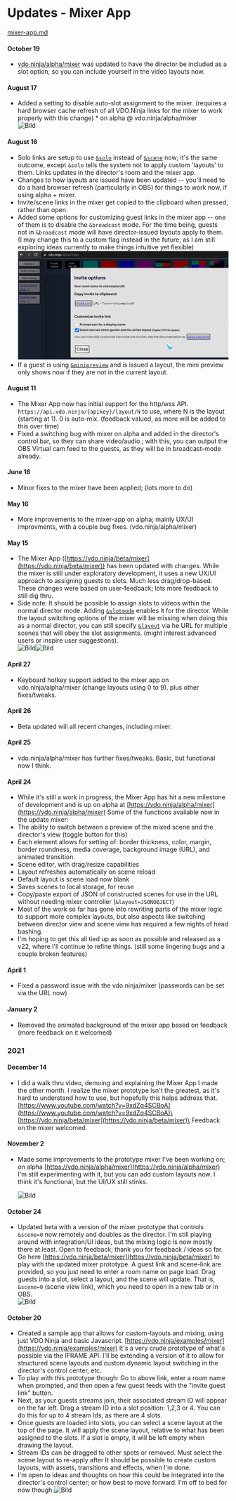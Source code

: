 # Updates - Mixer App

[mixer-app.md](../steves-helper-apps/mixer-app.md "mention")

#### October 19

* [vdo.ninja/alpha/mixer](https://vdo.ninja/alpha/mixer) was updated to have the director be included as a slot option, so you can include yourself in the video layouts now.

#### August 17

* Added a setting to disable auto-slot assignment to the mixer. (requires a hard browser cache refresh of all VDO.Ninja links for the mixer to work properly with this change) \* on alpha @ vdo.ninja/alpha/mixer\
  ![Bild](https://media.discordapp.net/attachments/701232125831151697/1009255568386568283/unknown.png?width=373\&height=300)

#### August 16

* Solo links are setup to use [`&solo`](../advanced-settings/upcoming-parameters/and-solo.md) instead of [`&scene`](../advanced-settings/view-parameters/scene.md) now; it's the same outcome, except `&solo` tells the system not to apply custom 'layouts' to them. Links updates in the director's room and the mixer app.
* Changes to how layouts are issued have been updated -- you'll need to do a hard browser refresh (particularly in OBS) for things to work now, if using alpha + mixer.
* Invite/scene links in the mixer get copied to the clipboard when pressed, rather than open.
* Added some options for customizing guest links in the mixer app -- one of them is to disable the `&broadcast` mode. For the time being, guests not in `&broadcast` mode will have director-issued layouts apply to them. (I may change this to a custom flag instead in the future, as I am still exploring ideas currently to make things intuitive yet flexible)\
  ![](<../.gitbook/assets/image (2) (4) (1).png>)
* If a guest is using [`&minipreview`](../source-settings/and-minipreview.md) and is issued a layout, the mini preview only shows now if they are not in the current layout.

#### August 11

* The Mixer App now has initial support for the http/wss API. `https://api.vdo.ninja/{apikey}/layout/N` to use, where N is the layout (starting at 1). 0 is auto-mix. (feedback valued, as more will be added to this over time)
* Fixed a switching bug with mixer on alpha and added in the director's control bar, so they can share video/audio.; with this, you can output the OBS Virtual cam feed to the guests, as they will be in broadcast-mode already.

#### June 16

* Minor fixes to the mixer have been applied; (lots more to do)

#### May 16

* More improvements to the mixer-app on alpha; mainly UX/UI improvments, with a couple bug fixes. (vdo.ninja/alpha/mixer)

#### May 15

* The Mixer App ([https://vdo.ninja/beta/mixer](https://vdo.ninja/beta/mixer)) has been updated with changes. While the mixer is still under exploratory development, it uses a new UX/UI approach to assigning guests to slots. Much less drag/drop-based. These changes were based on user-feedback; lots more feedback to still dig thru.
* Side note: It should be possible to assign slots to videos within the normal director mode. Adding [`&slotmode`](../advanced-settings/upcoming-parameters/and-slotmode.md) enables it for the director. While the layout switching options of the mixer will be missing when doing this as a normal director, you can still specify [`&layout`](../advanced-settings/upcoming-parameters/and-layout.md) via he URL for multiple scenes that will obey the slot assignments. (might interest advanced users or inspire user suggestions).\
  ![Bild](https://media.discordapp.net/attachments/701232125831151697/975293518572576828/unknown.png?width=400\&height=225)![Bild](https://media.discordapp.net/attachments/701232125831151697/975293518841016330/unknown.png?width=400\&height=279)

#### April 27

* Keyboard hotkey support added to the mixer app on vdo.ninja/alpha/mixer (change layouts using 0 to 9). plus other fixes/tweaks.

#### April 26

* Beta updated will all recent changes, including mixer.

#### April 25

* vdo.ninja/alpha/mixer has further fixes/tweaks. Basic, but functional now I think.

#### April 24

* While it's still a work in progress, the Mixer App has hit a new milestone of development and is up on alpha at [https://vdo.ninja/alpha/mixer](https://vdo.ninja/alpha/mixer) Some of the functions available now in the update mixer:
* The ability to switch between a preview of the mixed scene and the director's view (toggle button for this)
* Each element allows for setting of: border thickness, color, margin, border roundness, media coverage, background image (URL), and animated transition.
* Scene editor, with drag/resize capabilities
* Layout refreshes automatically on scene reload
* Default layout is scene load now blank
* Saves scenes to local storage, for reuse
* Copy/paste export of JSON of constructed scenes for use in the URL without needing mixer controller (`&layout=JSONOBJECT`)
* Most of the work so far has gone into rewriting parts of the mixer logic to support more complex layouts, but also aspects like switching between director view and scene view has required a few nights of head bashing.
* I'm hoping to get this all tied up as soon as possible and released as a v22, where I'll continue to refine things. (still some lingering bugs and a couple broken features)

#### April 1

* Fixed a password issue with the vdo.ninja/mixer (passwords can be set via the URL now)

#### January 2

* Removed the animated background of the mixer app based on feedback (more feedback on it welcomed)

### 2021

#### December 14

* I did a walk thru video, demoing and explaining the Mixer App I made the other month. I realize the mixer prototype isn't the greatest, as it's hard to understand how to use, but hopefully this helps address that.\
  [https://www.youtube.com/watch?v=9xdZq4SCBoA](https://www.youtube.com/watch?v=9xdZq4SCBoA)\
  [https://vdo.ninja/beta/mixer](https://vdo.ninja/beta/mixer)\
  Feedback on the mixer welcomed.

#### November 2

*   Made some improvements to the prototype mixer I've been working on; on alpha [https://vdo.ninja/alpha/mixer](https://vdo.ninja/alpha/mixer) I'm still experimenting with it, but you can add custom layouts now. I think it's functional, but the UI/UX still stinks.

    ![Bild](https://media.discordapp.net/attachments/701232125831151697/905155580866478220/unknown.png?width=400\&height=182)

#### October 24

* Updated beta with a version of the mixer prototype that controls `&scene=0` now remotely and doubles as the director. I'm still playing around with integration/UI ideas, but the mixing logic is now mostly there at least. Open to feedback; thank you for feedback / ideas so far. Go here [https://vdo.ninja/beta/mixer](https://vdo.ninja/beta/mixer) to play with the updated mixer prototype. A guest link and scene-link are provided, so you just need to enter a room name on page load. Drag guests into a slot, select a layout, and the scene will update. That is, `&scene=0` (scene view link), which you need to open in a new tab or in OBS.\
  ![Bild](https://media.discordapp.net/attachments/701232125831151697/901833568601399376/unknown.png?width=400\&height=298)

#### October 20

* Created a sample app that allows for custom-layouts and mixing, using just VDO.Ninja and basic Javascript. [https://vdo.ninja/examples/mixer](https://vdo.ninja/examples/mixer) It's a very crude prototype of what's possible via the IFRAME API. I'll be extending a version of it to allow for structured scene layouts and custom dynamic layout switching in the director's control center, etc.
* To play with this prototype though: Go to above link, enter a room name when prompted, and then open a few guest feeds with the "invite guest link" button.
* Next, as your guests streams join, their associated stream ID will appear on the far left. Drag a stream ID into a slot position: 1,2,3 or 4. You can do this for up to 4 stream Ids, as there are 4 slots.
* Once guests are loaded into slots, you can select a scene layout at the top of the page. It will apply the scene layout, relative to what has been assigned to the slots. If a slot is empty, it will be left empty when drawing the layout.
* Stream IDs can be dragged to other spots or removed. Must select the scene layout to re-apply after It should be possible to create custom layouts, with assets, transitions and effects, when I'm done.
* I'm open to ideas and thoughts on how this could be integrated into the director's control center; or how best to move forward. I'm off to bed for now though.![Bild](https://media.discordapp.net/attachments/701232125831151697/900350732732080148/unknown.png?width=400\&height=217)
